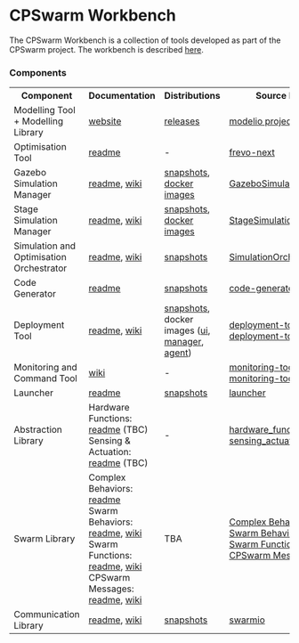 # CPSwarm Workbench
The CPSwarm Workbench is a collection of tools developed as part of the CPSwarm project. The workbench is described [here](https://www.cpswarm.eu/index.php/cpswarm-workbench).


### Components
<table>
<tbody>
<tr>
<th scope="col">Component</th>
<th scope="col">Documentation</th>
<th scope="col">Distributions</th>
<th scope="col">Source Repos</th>
</tr>
<tr>
<td>Modelling Tool + Modelling Library</td>
<td><a href="https://www.modelio.org/">website</a></td>
<td><a href="https://www.modelio.org/downloads/download-modelio.html">releases</a></td>
<td><a href="http://forge.modelio.org/projects">modelio projects</a></td>
</tr>
<tr>
<td>Optimisation Tool</td>
<td><a href="https://github.com/cpswarm/frevo-next">readme</a></td>
<td>-</td>
<td><a href="https://github.com/cpswarm/frevo-next">frevo-next</a></td>
</tr>
<tr>
<td>Gazebo Simulation Manager</td>
<td>
<p><a href="https://github.com/cpswarm/GazeboSimulationManager">readme</a>, <a href="https://github.com/cpswarm/GazeboSimulationManager/wiki">wiki</a></p>
</td>
<td><a href="https://pipelines.linksmart.eu/browse/CPSW-SMG/latest/artifact">snapshots</a>, <a href="https://hub.docker.com/r/cpswarm/gazebo-simulation-manager">docker images</a></td>
<td><a href="https://github.com/cpswarm/GazeboSimulationManager">GazeboSimulationManager</a></td>
</tr>
<tr>
<td>Stage Simulation Manager</td>
<td><a href="https://github.com/cpswarm/StageSimulationManager">readme</a>, <a href="https://github.com/cpswarm/StageSimulationManager/wiki">wiki</a></td>
<td><a href="https://pipelines.linksmart.eu/browse/CPSW-SMS/latest/artifact">snapshots</a>, <a href="https://hub.docker.com/r/cpswarm/stage-simulation-manager">docker images</a></td>
<td><a href="https://github.com/cpswarm/StageSimulationManager">StageSimulationManager</a></td>
</tr>
<tr>
<td>Simulation and Optimisation Orchestrator</td>
<td><a href="https://github.com/cpswarm/SimulationOrchestrator">readme</a>, <a href="https://github.com/cpswarm/SimulationOrchestrator/wiki">wiki</a></td>
<td><a href="https://pipelines.linksmart.eu/browse/CPSW-SOO/latest/artifact">snapshots</a></td>
<td><a href="https://github.com/cpswarm/SimulationOrchestrator">SimulationOrchestrator</a></td>
</tr>
<tr>
<td>Code Generator</td>
<td><a href="https://github.com/cpswarm/code-generator">readme</a></td>
<td><a href="https://pipelines.linksmart.eu/browse/CPSW-CGB/latest/artifact">snapshots</a></td>
<td><a href="https://github.com/cpswarm/code-generator">code-generator</a></td>
</tr>
<tr>
<td>Deployment Tool</td>
<td><a href="https://github.com/cpswarm/deployment-tool">readme</a>, <a href="https://github.com/cpswarm/deployment-tool/wiki">wiki</a></td>
<td><a href="https://pipelines.linksmart.eu/browse/CPSW-DTB/latest/artifact">snapshots</a>, docker images (<a href="https://hub.docker.com/r/linksmart/deployment-ui">ui</a>, <a href="https://hub.docker.com/r/linksmart/deployment-manager">manager</a>, <a href="https://hub.docker.com/r/linksmart/deployment-agent">agent</a>)</td>
<td><a href="https://github.com/cpswarm/deployment-tool">deployment-tool</a>, <br /><a href="https://github.com/cpswarm/deployment-tool-ui">deployment-tool-ui</a></td>
</tr>
<tr>
<td>Monitoring and Command Tool</td>
<td><a href="https://wiki.repository-pert.polito.it/xwiki-enterprise-web-7.4.5/wiki/cpswarm/view/Main/WP7+Deployment+Toolchain/Task+7.3+CPS+SoS+Monitoring+and+Configuration+tools/Monitoring+Tool/">wiki</a></td>
<td>-</td>
<td><a href="https://git.repository-pert.polito.it/pkarachatzis/monitoring-tool">monitoring-tool</a>, <br /><a href="https://git.repository-pert.polito.it/pkarachatzis/monitoring-tool-service">monitoring-tool-service</a></td>
</tr>
<tr>
<td>Launcher</td>
<td><a href="https://github.com/cpswarm/launcher">readme</a></td>
<td><a href="https://pipelines.linksmart.eu/browse/CPSW-LB/latest/artifact">snapshots</a></td>
<td><a href="https://github.com/cpswarm/launcher">launcher</a></td>
</tr>
<tr>
<td>Abstraction Library</td>
<td>Hardware Functions: <a href="https://github.com/cpswarm/hardware_functions">readme</a> (TBC)<br />Sensing &amp; Actuation: <a href="https://github.com/cpswarm/sensing_actuation">readme</a> (TBC)</td>
<td>-</td>
<td><a href="https://github.com/cpswarm/hardware_functions">hardware_functions</a>, <a href="https://github.com/cpswarm/sensing_actuation">sensing_actuation</a></td>
</tr>
<tr>
<td>Swarm Library</td>
<td>Complex Behaviors: <a href="https://github.com/cpswarm/complex_behaviors">readme</a><br />Swarm Behaviors: <a href="https://github.com/cpswarm/swarm_behaviors">readme</a>, <a href="https://wiki.ros.org/swarm_behaviors">wiki</a><br />Swarm Functions: <a href="https://github.com/cpswarm/swarm_functions">readme</a>, <a href="https://wiki.ros.org/swarm_functions">wiki</a><br />CPSwarm Messages: <a href="https://github.com/cpswarm/cpswarm_msgs">readme</a>, <a href="https://wiki.ros.org/cpswarm_msgs">wiki</a></td>
<td>TBA</td>
<td><a href="https://github.com/cpswarm/complex_behaviors">Complex Behaviors</a>, <br /><a href="https://github.com/cpswarm/swarm_behaviors">Swarm Behaviors</a>, <br /><a href="https://github.com/cpswarm/swarm_functions">Swarm Functions</a>, <br /><a href="https://github.com/cpswarm/cpswarm_msgs">CPSwarm Messages</a></td>
</tr>
<tr>
<td>Communication Library</td>
<td><a href="https://github.com/cpswarm/swarmio">readme</a>, <a href="https://github.com/cpswarm/swarmio/wiki">wiki</a></td>
<td><a href="https://pipelines.linksmart.eu/browse/CPSW-ALS/latest/artifact">snapshots</a></td>
<td><a href="https://github.com/cpswarm/swarmio">swarmio</a></td>
</tr>
</tbody>
</table>
